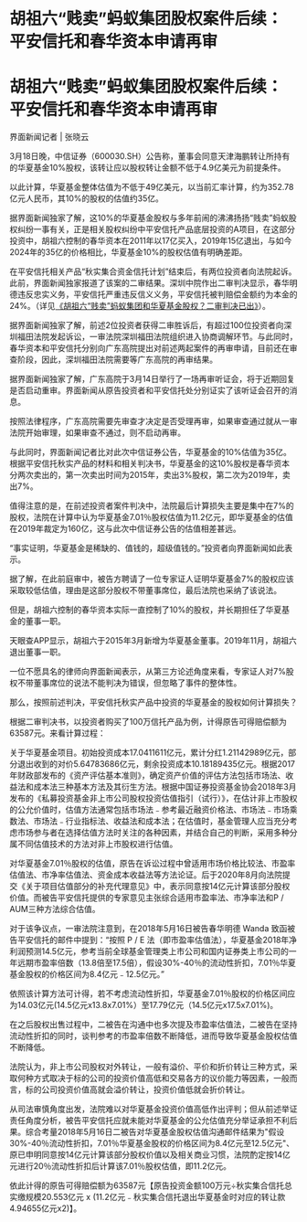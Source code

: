 # 胡祖六“贱卖”蚂蚁集团股权案件后续：平安信托和春华资本申请再审

# 胡祖六“贱卖”蚂蚁集团股权案件后续：平安信托和春华资本申请再审

界面新闻记者 | 张晓云

3月18日晚，中信证券（600030.SH）公告称，董事会同意天津海鹏转让所持有的华夏基金10%股权，该转让应以股权转让金额不低于4.9亿美元为前提条件。

以此计算，华夏基金整体估值为不低于49亿美元，以当前汇率计算，约为352.78亿元人民币，其10%的股权的估值约35亿。

据界面新闻独家了解，这10%的华夏基金股权与多年前闹的沸沸扬扬“贱卖”蚂蚁股权纠纷一事有关，正是相关股权纠纷中平安信托产品底层投资的A项目，在这部分投资中，胡祖六控制的春华资本在2011年以17亿买入，2019年15亿退出，与如今2024年的35亿的价格相比，华夏基金10%的股权估值有明确差距。

在平安信托相关产品“秋实集合资金信托计划”结束后，有两位投资者向法院起诉。此前，界面新闻独家报道了该案的二审结果。深圳中院作出二审判决显示，春华明德违反忠实义务，平安信托严重违反信义义务，平安信托被判赔偿金额约为本金的24%。（详见[《胡祖六“贱卖”蚂蚁集团和华夏基金股权？二审判决已出》](https://news.qq.com/rain/a/20230706A032PO00)）。

据界面新闻独家了解，前述2位投资者获得二审胜诉后，有超过100位投资者向深圳福田法院发起诉讼，一审法院深圳福田法院组织进入协商调解环节。与此同时，春华资本和平安信托分别向广东高院提出对前述两起案件的再审申请，目前还在审查阶段，因此，深圳福田法院需要等广东高院的再审结果。

据界面新闻独家了解，广东高院于3月14日举行了一场再审听证会，将于近期回复是否启动重审。界面新闻从原告投资者和平安信托处分别证实了该听证会召开的消息。

按照法律程序，广东高院需要先审查才决定是否受理再审，如果审查通过就从一审法院开始审理，如果审查不通过，则不启动再审。

与此同时，界面新闻记者比对此次中信证券公告，华夏基金的10%估值为35亿。根据平安信托秋实产品的材料和相关判决书，华夏基金的这10%股权是春华资本分两次卖出的，第一次卖出时间为2015年，卖出3%股权，第二次为2019年，卖出7%。

值得注意的是，在前述投资者案件判决中，法院最后计算损失主要是集中在7%的股权，法院在计算中认为华夏基金7.01％股权估值为11.2亿元，即华夏基金的估值在2019年裁定为160亿，这与此次中信证券公告的估值相差甚远。

“事实证明，华夏基金是稀缺的、值钱的，超级值钱的。”投资者向界面新闻如此表示。

据了解，在此前庭审中，被告方聘请了一位专家证人证明华夏基金7%的股权应该采取较低估值，理由是这部分股权不带董事席位，最后法院也采纳了该说法。

但是，胡祖六控制的春华资本实际一直控制了10%的股权，并长期担任了华夏基金的董事一职。

天眼查APP显示，胡祖六于2015年3月新增为华夏基金董事。2019年11月，胡祖六退出董事一职。

一位不愿具名的律师向界面新闻表示，从第三方论述角度来看，专家证人对7%股权不带董事席位的说法不能判决为错误，但忽略了事件的整体性。

那么，按照前述判决，平安信托秋实产品中投资的华夏基金的股权如何计算损失？

根据二审判决书，以投资者购买了100万信托产品为例，计得原告可得赔偿额为63587元。来看计算过程：

关于华夏基金项目。初始投资成本17.0411611亿元，累计分红1.21142989亿元，部分退出收到的对价5.64783686亿元，剩余投资成本10.18189435亿元。根据2017年财政部发布的《资产评估基本准则》，确定资产价值的评估方法包括市场法、收益法和成本法三种基本方法及其衍生方法。根据中国证券投资基金协会2018年3月发布的《私募投资基金非上市公司股权投资估值指引（试行）》，在估计非上市股权的公允价值时，估值方法通常包括市场法﹣参考最近融资价格法、市场法﹣市场乘数法、市场法﹣行业指标法、收益法和成本法；在估值时，基金管理人应当充分考虑市场参与者在选择估值方法时关注的各种因素，并结合自己的判断，采用多种分属不同估值技术的方法对非上市股权进行估值。

对华夏基金7.01％股权的估值，原告在诉讼过程中曾适用市场价格比较法、市盈率估值法、市净率估值法、资金成本收益法等方法论证。后于2020年8月向法院提交《关于项目估值部分的补充代理意见》中，表示同意按14亿元计算该部分股权价值。而被告平安信托提供的专家意见主张综合适用市盈率法、市净率法和P
/ AUM三种方法综合估值。

对于该争议点，一审法院注意到，在2018年5月16日被告春华明德 Wanda 致函被告平安信托的邮件中提到：“按照 P / E
法（即市盈率估值法），华夏基金2018年净利润预测14.5亿元，参考当前全球基金管理类上市公司和国内证券类上市公司的一年远期市盈率倍数（13.8倍至17.5倍），假设30%-40％的流动性折扣，7.01％华夏基金股权的价格区间为8.4亿元﹣12.5亿元。”

依照该计算方法可计得，若不考虑流动性折扣，华夏基金7.01％股权的价格区间应为14.03亿元(14.5亿元x13.8x7.01%）至17.79亿元（14.5亿元x17.5x7.01%)。

在之后股权出售过程中，二被告在沟通中也多次提及市盈率估值法，二被告在坚持流动性折扣的同时，谈判参考的市盈率倍数不断降低，进而导致华夏基金股权估值不断降低。

法院认为，非上市公司股权对外转让，一般有溢价、平价和折价转让三种方式，采取何种方式取决于标的公司的投资价值高低和交易各方的议价能力等因素，一般而言，标的公司投资价值高就会溢价转让，投资价值低就会折价转让。

从司法审慎角度出发，法院难以对华夏基金投资价值高低作出评判；但从前述举证责任角度分析，被告平安信托应就未能对华夏基金的公允估值充分举证承担不利后果。综合考量2018年5月16日二被告对华夏基金股权估值沟通邮件结果为"假设30%-40％流动性折扣，7.01％华夏基金股权的价格区间为8.4亿元至12.5亿元"、原已申明同意按14亿元计算该部分股权价值以及相关商业习惯，法院酌定按14亿元进行20％流动性折扣后计算该7.01％股权估值，即11.2亿元。

依此计得的原告可得赔偿额为63587元【原告投资金额100万元÷秋实集合信托总实缴规模20.553亿元 x
(11.2亿元﹣秋实集合信托退出华夏基金时对应的转让款4.94655亿元x2)】。

